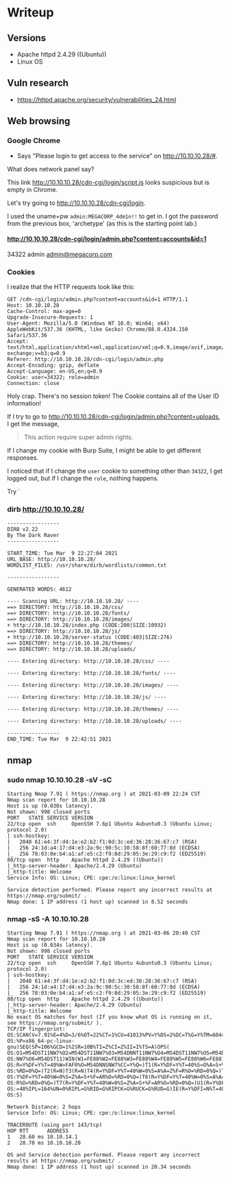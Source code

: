 # Writeup

## Versions

- Apache httpd 2.4.29 ((Ubuntu))
- Linux OS

## Vuln research

- <https://httpd.apache.org/security/vulnerabilities_24.html>

## Web browsing

### Google Chrome

- Says "Please login to get access to the service" on <http://10.10.10.28/#>.

What does network panel say?

This link <http://10.10.10.28/cdn-cgi/login/script.js> looks suspicious but is empty in Chrome.

Let's try going to <http://10.10.10.28/cdn-cgi/login>.

I used the uname+pw `admin:MEGACORP_4dm1n!!` to get in. I got the password from the previous box, 'archetype' (as this is the starting point lab.)

#### <http://10.10.10.28/cdn-cgi/login/admin.php?content=accounts&id=1>
34322	admin	admin@megacorp.com

### Cookies

I realize that the HTTP requests look like this:

```
GET /cdn-cgi/login/admin.php?content=accounts&id=1 HTTP/1.1
Host: 10.10.10.28
Cache-Control: max-age=0
Upgrade-Insecure-Requests: 1
User-Agent: Mozilla/5.0 (Windows NT 10.0; Win64; x64) AppleWebKit/537.36 (KHTML, like Gecko) Chrome/88.0.4324.150 Safari/537.36
Accept: text/html,application/xhtml+xml,application/xml;q=0.9,image/avif,image/webp,image/apng,*/*;q=0.8,application/signed-exchange;v=b3;q=0.9
Referer: http://10.10.10.28/cdn-cgi/login/admin.php
Accept-Encoding: gzip, deflate
Accept-Language: en-US,en;q=0.9
Cookie: user=34322; role=admin
Connection: close
```

Holy crap. There's no session token! The Cookie contains all of the User ID information!

If I try to go to <http://10.10.10.28/cdn-cgi/login/admin.php?content=uploads>, I get the message,

> This action require super admin rights.

If I change my cookie with Burp Suite, I might be able to get different responses.

I noticed that if I change the `user` cookie to something other than `34322`, I get logged out, but if I change the `role`, nothing happens.

Try `

### dirb http://10.10.10.28/

```
-----------------
DIRB v2.22    
By The Dark Raver
-----------------

START_TIME: Tue Mar  9 22:27:04 2021
URL_BASE: http://10.10.10.28/
WORDLIST_FILES: /usr/share/dirb/wordlists/common.txt

-----------------

GENERATED WORDS: 4612                                                          

---- Scanning URL: http://10.10.10.28/ ----
==> DIRECTORY: http://10.10.10.28/css/                                         
==> DIRECTORY: http://10.10.10.28/fonts/                                       
==> DIRECTORY: http://10.10.10.28/images/                                      
+ http://10.10.10.28/index.php (CODE:200|SIZE:10932)                           
==> DIRECTORY: http://10.10.10.28/js/                                          
+ http://10.10.10.28/server-status (CODE:403|SIZE:276)                         
==> DIRECTORY: http://10.10.10.28/themes/                                      
==> DIRECTORY: http://10.10.10.28/uploads/                                     
                                                                               
---- Entering directory: http://10.10.10.28/css/ ----
                                                                               
---- Entering directory: http://10.10.10.28/fonts/ ----
                                                                               
---- Entering directory: http://10.10.10.28/images/ ----
                                                                               
---- Entering directory: http://10.10.10.28/js/ ----
                                                                               
---- Entering directory: http://10.10.10.28/themes/ ----
                                                                               
---- Entering directory: http://10.10.10.28/uploads/ ----
                                                                               
-----------------
END_TIME: Tue Mar  9 22:42:51 2021

```

## nmap

### sudo nmap 10.10.10.28 -sV -sC

```
Starting Nmap 7.91 ( https://nmap.org ) at 2021-03-09 22:24 CST
Nmap scan report for 10.10.10.28
Host is up (0.030s latency).
Not shown: 998 closed ports
PORT   STATE SERVICE VERSION
22/tcp open  ssh     OpenSSH 7.6p1 Ubuntu 4ubuntu0.3 (Ubuntu Linux; protocol 2.0)
| ssh-hostkey: 
|   2048 61:e4:3f:d4:1e:e2:b2:f1:0d:3c:ed:36:28:36:67:c7 (RSA)
|   256 24:1d:a4:17:d4:e3:2a:9c:90:5c:30:58:8f:60:77:8d (ECDSA)
|_  256 78:03:0e:b4:a1:af:e5:c2:f9:8d:29:05:3e:29:c9:f2 (ED25519)
80/tcp open  http    Apache httpd 2.4.29 ((Ubuntu))
|_http-server-header: Apache/2.4.29 (Ubuntu)
|_http-title: Welcome
Service Info: OS: Linux; CPE: cpe:/o:linux:linux_kernel

Service detection performed. Please report any incorrect results at https://nmap.org/submit/ .
Nmap done: 1 IP address (1 host up) scanned in 8.52 seconds
```

### nmap -sS -A 10.10.10.28

```
Starting Nmap 7.91 ( https://nmap.org ) at 2021-03-06 20:40 CST
Nmap scan report for 10.10.10.28
Host is up (0.034s latency).
Not shown: 998 closed ports
PORT   STATE SERVICE VERSION
22/tcp open  ssh     OpenSSH 7.6p1 Ubuntu 4ubuntu0.3 (Ubuntu Linux; protocol 2.0)
| ssh-hostkey: 
|   2048 61:e4:3f:d4:1e:e2:b2:f1:0d:3c:ed:36:28:36:67:c7 (RSA)
|   256 24:1d:a4:17:d4:e3:2a:9c:90:5c:30:58:8f:60:77:8d (ECDSA)
|_  256 78:03:0e:b4:a1:af:e5:c2:f9:8d:29:05:3e:29:c9:f2 (ED25519)
80/tcp open  http    Apache httpd 2.4.29 ((Ubuntu))
|_http-server-header: Apache/2.4.29 (Ubuntu)
|_http-title: Welcome
No exact OS matches for host (If you know what OS is running on it, see https://nmap.org/submit/ ).
TCP/IP fingerprint:
OS:SCAN(V=7.91%E=4%D=3/6%OT=22%CT=1%CU=41013%PV=Y%DS=2%DC=T%G=Y%TM=60443D1F
OS:%P=x86_64-pc-linux-gnu)SEQ(SP=106%GCD=1%ISR=10B%TI=Z%CI=Z%II=I%TS=A)OPS(
OS:O1=M54DST11NW7%O2=M54DST11NW7%O3=M54DNNT11NW7%O4=M54DST11NW7%O5=M54DST11
OS:NW7%O6=M54DST11)WIN(W1=FE88%W2=FE88%W3=FE88%W4=FE88%W5=FE88%W6=FE88)ECN(
OS:R=Y%DF=Y%T=40%W=FAF0%O=M54DNNSNW7%CC=Y%Q=)T1(R=Y%DF=Y%T=40%S=O%A=S+%F=AS
OS:%RD=0%Q=)T2(R=N)T3(R=N)T4(R=Y%DF=Y%T=40%W=0%S=A%A=Z%F=R%O=%RD=0%Q=)T5(R=
OS:Y%DF=Y%T=40%W=0%S=Z%A=S+%F=AR%O=%RD=0%Q=)T6(R=Y%DF=Y%T=40%W=0%S=A%A=Z%F=
OS:R%O=%RD=0%Q=)T7(R=Y%DF=Y%T=40%W=0%S=Z%A=S+%F=AR%O=%RD=0%Q=)U1(R=Y%DF=N%T
OS:=40%IPL=164%UN=0%RIPL=G%RID=G%RIPCK=G%RUCK=G%RUD=G)IE(R=Y%DFI=N%T=40%CD=
OS:S)

Network Distance: 2 hops
Service Info: OS: Linux; CPE: cpe:/o:linux:linux_kernel

TRACEROUTE (using port 143/tcp)
HOP RTT      ADDRESS
1   28.60 ms 10.10.14.1
2   28.70 ms 10.10.10.28

OS and Service detection performed. Please report any incorrect results at https://nmap.org/submit/ .
Nmap done: 1 IP address (1 host up) scanned in 20.34 seconds
```